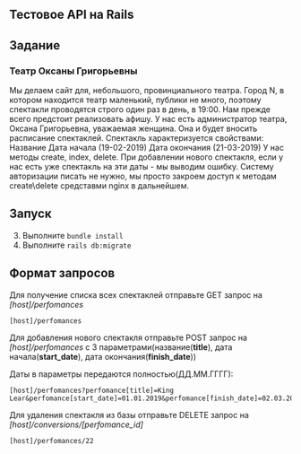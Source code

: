 ## Тестовое API на Rails

## Задание
### Театр Оксаны Григорьевны
Мы делаем сайт для, небольшого, провинциального театра. Город N, в котором находится театр маленький, публики не много, поэтому спектакли проводятся строго один раз в день, в 19:00.
Нам прежде всего предстоит реализовать афишу. У нас есть администратор театра, Оксана Григорьевна, уважаемая женщина. Она и будет вносить расписание спектаклей.
Спектакль характеризуется свойствами:
Название
Дата начала (19-02-2019)
Дата окончания (21-03-2019)
У нас методы create, index, delete.
При добавлении нового спектакля, если у нас есть уже спектакль на эти даты - мы выводим ошибку.
Систему авторизации писать не нужно, мы просто закроем доступ к методам create\delete средставми nginx в дальнейшем.

## Запуск
3. Выполните `bundle install`
4. Выполните `rails db:migrate`

## Формат запросов

Для получение списка всех спектаклей отправьте GET запрос на *[host]/perfomances*
```
[host]/perfomances
```

Для добавления нового спектакля отправьте POST запрос на *[host]/perfomances*
с 3 параметрами(название(**title**), дата начала(**start_date**),
дата окончания(**finish_date**))

Даты в параметры передаются полностью(ДД.ММ.ГГГГ):
```
[host]/perfomances?perfomance[title]=King Lear&perfomance[start_date]=01.01.2019&perfomance[finish_date]=02.03.2019
```

Для удаления спектакля из базы отправьте DELETE запрос на *[host]/conversions/[perfomance_id]* 
```
[host]/perfomances/22
```
